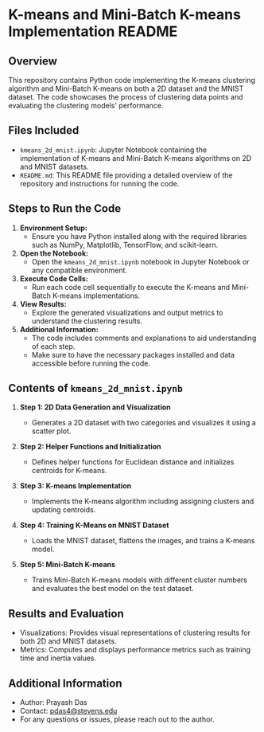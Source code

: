  # K-means and Mini-Batch K-means Implementation README

## Overview
This repository contains Python code implementing the K-means clustering algorithm and Mini-Batch K-means on both a 2D dataset and the MNIST dataset. The code showcases the process of clustering data points and evaluating the clustering models' performance.

## Files Included
- `kmeans_2d_mnist.ipynb`: Jupyter Notebook containing the implementation of K-means and Mini-Batch K-means algorithms on 2D and MNIST datasets.
- `README.md`: This README file providing a detailed overview of the repository and instructions for running the code.

## Steps to Run the Code
1. **Environment Setup:**
   - Ensure you have Python installed along with the required libraries such as NumPy, Matplotlib, TensorFlow, and scikit-learn.
2. **Open the Notebook:**
   - Open the `kmeans_2d_mnist.ipynb` notebook in Jupyter Notebook or any compatible environment.
3. **Execute Code Cells:**
   - Run each code cell sequentially to execute the K-means and Mini-Batch K-means implementations.
4. **View Results:**
   - Explore the generated visualizations and output metrics to understand the clustering results.
5. **Additional Information:**
   - The code includes comments and explanations to aid understanding of each step.
   - Make sure to have the necessary packages installed and data accessible before running the code.

## Contents of `kmeans_2d_mnist.ipynb`
1. **Step 1: 2D Data Generation and Visualization**
   - Generates a 2D dataset with two categories and visualizes it using a scatter plot.

2. **Step 2: Helper Functions and Initialization**
   - Defines helper functions for Euclidean distance and initializes centroids for K-means.

3. **Step 3: K-means Implementation**
   - Implements the K-means algorithm including assigning clusters and updating centroids.

4. **Step 4: Training K-Means on MNIST Dataset**
   - Loads the MNIST dataset, flattens the images, and trains a K-means model.

5. **Step 5: Mini-Batch K-means**
   - Trains Mini-Batch K-means models with different cluster numbers and evaluates the best model on the test dataset.

## Results and Evaluation
- Visualizations: Provides visual representations of clustering results for both 2D and MNIST datasets.
- Metrics: Computes and displays performance metrics such as training time and inertia values.

## Additional Information
- Author: Prayash Das
- Contact: pdas4@stevens.edu
- For any questions or issues, please reach out to the author.

